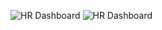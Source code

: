 ![HR Dashboard](HR-Analysis/Screenshot%202025-05-07%20151923.png)
![HR Dashboard](HR-Analysis/Screenshot%202025-05-07%20151928.png)
